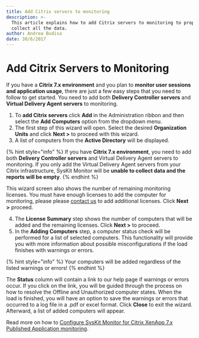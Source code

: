 ```yaml
---
title: Add Citrix servers to monitoring
description: >-
  This article explains how to add Citrix servers to monitoring to properly
  collect all the data.
author: Andrea Budisa
date: 30/6/2017
---
```


# Add Citrix Servers to Monitoring

If you have a **Citrix 7.x environment** and you plan to **monitor user sessions and application usage**, there are just a few easy steps that you need to follow to get started. You need to add both **Delivery Controller servers** and **Virtual Delivery Agent servers** to monitoring.

1. To **add Citrix servers** click **Add** in the Administration ribbon and then select the **Add Computers** option from the dropdown menu.
2. The first step of this wizard will open. Select the desired **Organization Units** and click **Next &gt;** to proceed with this wizard.
3. A list of computers from the **Active Directory** will be displayed.

{% hint style="info" %}
If you have __Citrix 7.x environment__, you need to add both __Delivery Controller servers__ and Virtual Delivery Agent servers to monitoring. If you only add the Virtual Delivery Agent servers from your Citrix infrastructure, SysKit Monitor will be __unable to collect data and the reports will be empty__.
{% endhint %}

   This wizard screen also shows the number of remaining monitoring licenses. You must have enough licenses to add the computer for monitoring, please please [contact us](https://www.syskit.com/company/contact-us) to add additional licenses. Click **Next &gt;** proceed.

4. The **License Summary** step shows the number of computers that will be added and the remaining licenses. Click **Next &gt;** to proceed.
5. In the **Adding Computers** step, a computer status check will be performed for a list of selected computers. This functionality will provide you with more information about possible misconfigurations if the load finishes with warnings or errors.

{% hint style="info" %}
Your computers will be added regardless of the listed warnings or errors!
{% endhint %}

The **Status** column will contain a link to our help page if warnings or errors occur. If you click on the link, you will be guided through the process on how to resolve the Offline and Unauthorized computer states. When the load is finished, you will have an option to save the warnings or errors that occurred to a log file in a .pdf or excel format. Click **Close** to exit the wizard. Afterward, a list of added computers will appear.

Read more on how to [Configure SysKit Monitor for Citrix XenApp 7.x Published Application monitoring](../citrix-xenapp/monitor-citrix-xenapp7-published-applications.md).


